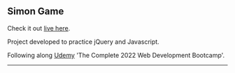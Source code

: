 ## Simon Game

Check it out [live here](https://bbringel.github.io/simon-game/).

Project developed to practice jQuery and Javascript.

Following along [Udemy](https://www.udemy.com/course/the-complete-web-development-bootcamp/) 'The Complete 2022 Web Development Bootcamp'.

---

